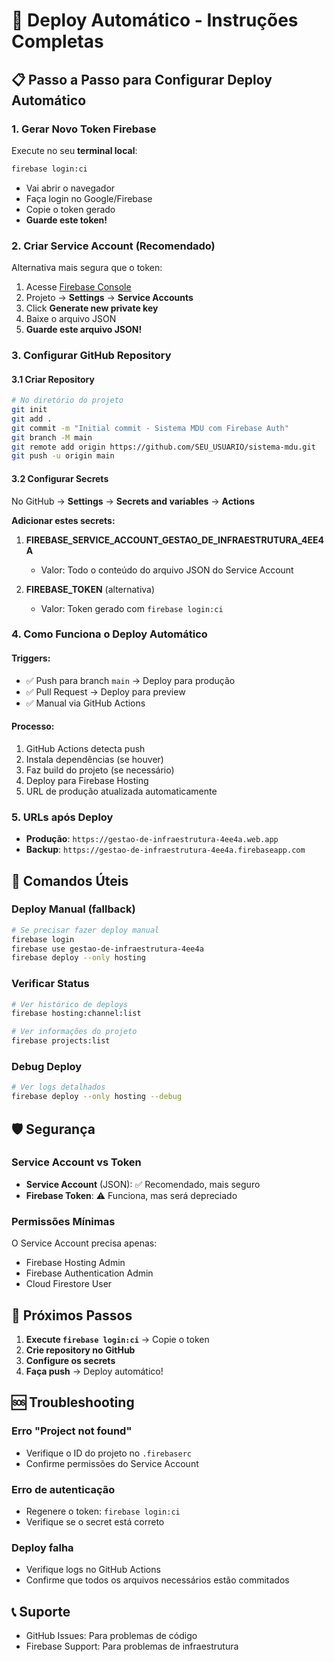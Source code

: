 # 🚀 Deploy Automático - Instruções Completas

## 📋 **Passo a Passo para Configurar Deploy Automático**

### **1. Gerar Novo Token Firebase**

Execute no seu **terminal local**:
```bash
firebase login:ci
```

- Vai abrir o navegador
- Faça login no Google/Firebase  
- Copie o token gerado
- **Guarde este token!**

### **2. Criar Service Account (Recomendado)**

Alternativa mais segura que o token:

1. Acesse [Firebase Console](https://console.firebase.google.com/)
2. Projeto → **Settings** → **Service Accounts**
3. Click **Generate new private key**
4. Baixe o arquivo JSON
5. **Guarde este arquivo JSON!**

### **3. Configurar GitHub Repository**

#### **3.1 Criar Repository**
```bash
# No diretório do projeto
git init
git add .
git commit -m "Initial commit - Sistema MDU com Firebase Auth"
git branch -M main
git remote add origin https://github.com/SEU_USUARIO/sistema-mdu.git
git push -u origin main
```

#### **3.2 Configurar Secrets**
No GitHub → **Settings** → **Secrets and variables** → **Actions**

**Adicionar estes secrets:**

1. **FIREBASE_SERVICE_ACCOUNT_GESTAO_DE_INFRAESTRUTURA_4EE4A**
   - Valor: Todo o conteúdo do arquivo JSON do Service Account
   
2. **FIREBASE_TOKEN** (alternativa)
   - Valor: Token gerado com `firebase login:ci`

### **4. Como Funciona o Deploy Automático**

#### **Triggers:**
- ✅ Push para branch `main` → Deploy para produção
- ✅ Pull Request → Deploy para preview
- ✅ Manual via GitHub Actions

#### **Processo:**
1. GitHub Actions detecta push
2. Instala dependências (se houver)
3. Faz build do projeto (se necessário)
4. Deploy para Firebase Hosting
5. URL de produção atualizada automaticamente

### **5. URLs após Deploy**

- **Produção**: `https://gestao-de-infraestrutura-4ee4a.web.app`
- **Backup**: `https://gestao-de-infraestrutura-4ee4a.firebaseapp.com`

## 🔧 **Comandos Úteis**

### **Deploy Manual (fallback)**
```bash
# Se precisar fazer deploy manual
firebase login
firebase use gestao-de-infraestrutura-4ee4a  
firebase deploy --only hosting
```

### **Verificar Status**
```bash
# Ver histórico de deploys
firebase hosting:channel:list

# Ver informações do projeto
firebase projects:list
```

### **Debug Deploy**
```bash
# Ver logs detalhados
firebase deploy --only hosting --debug
```

## 🛡️ **Segurança**

### **Service Account vs Token**
- **Service Account** (JSON): ✅ Recomendado, mais seguro
- **Firebase Token**: ⚠️ Funciona, mas será depreciado

### **Permissões Mínimas**
O Service Account precisa apenas:
- Firebase Hosting Admin
- Firebase Authentication Admin  
- Cloud Firestore User

## 🎯 **Próximos Passos**

1. **Execute `firebase login:ci`** → Copie o token
2. **Crie repository no GitHub** 
3. **Configure os secrets**
4. **Faça push** → Deploy automático!

## 🆘 **Troubleshooting**

### **Erro "Project not found"**
- Verifique o ID do projeto no `.firebaserc`
- Confirme permissões do Service Account

### **Erro de autenticação**
- Regenere o token: `firebase login:ci`
- Verifique se o secret está correto

### **Deploy falha**
- Verifique logs no GitHub Actions
- Confirme que todos os arquivos necessários estão commitados

## 📞 **Suporte**
- GitHub Issues: Para problemas de código
- Firebase Support: Para problemas de infraestrutura